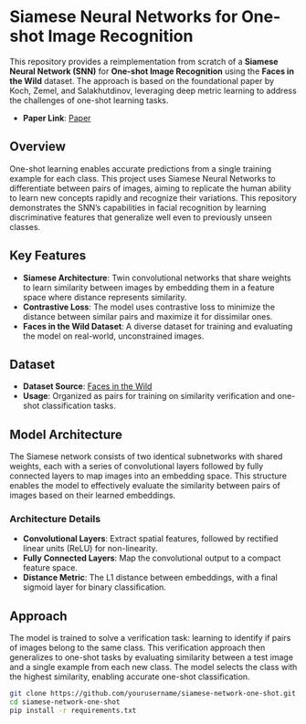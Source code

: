 # Siamese Neural Networks for One-shot Image Recognition

This repository provides a reimplementation from scratch of a **Siamese Neural Network (SNN)** for **One-shot Image Recognition** using the **Faces in the Wild** dataset. The approach is based on the foundational paper by Koch, Zemel, and Salakhutdinov, leveraging deep metric learning to address the challenges of one-shot learning tasks.
- **Paper Link**: [Paper](https://www.cs.cmu.edu/~rsalakhu/papers/oneshot1.pdf)

## Overview

One-shot learning enables accurate predictions from a single training example for each class. This project uses Siamese Neural Networks to differentiate between pairs of images, aiming to replicate the human ability to learn new concepts rapidly and recognize their variations. This repository demonstrates the SNN’s capabilities in facial recognition by learning discriminative features that generalize well even to previously unseen classes.

## Key Features

- **Siamese Architecture**: Twin convolutional networks that share weights to learn similarity between images by embedding them in a feature space where distance represents similarity.
- **Contrastive Loss**: The model uses contrastive loss to minimize the distance between similar pairs and maximize it for dissimilar ones.
- **Faces in the Wild Dataset**: A diverse dataset for training and evaluating the model on real-world, unconstrained images.

## Dataset

- **Dataset Source**: [Faces in the Wild](http://vis-www.cs.umass.edu/lfw/)
- **Usage**: Organized as pairs for training on similarity verification and one-shot classification tasks.

## Model Architecture

The Siamese network consists of two identical subnetworks with shared weights, each with a series of convolutional layers followed by fully connected layers to map images into an embedding space. This structure enables the model to effectively evaluate the similarity between pairs of images based on their learned embeddings.

### Architecture Details
- **Convolutional Layers**: Extract spatial features, followed by rectified linear units (ReLU) for non-linearity.
- **Fully Connected Layers**: Map the convolutional output to a compact feature space.
- **Distance Metric**: The L1 distance between embeddings, with a final sigmoid layer for binary classification.

## Approach

The model is trained to solve a verification task: learning to identify if pairs of images belong to the same class. This verification approach then generalizes to one-shot tasks by evaluating similarity between a test image and a single example from each new class. The model selects the class with the highest similarity, enabling accurate one-shot classification.

```bash
git clone https://github.com/yourusername/siamese-network-one-shot.git
cd siamese-network-one-shot
pip install -r requirements.txt
